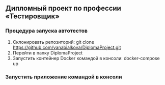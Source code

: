 <h2> Дипломный проект по профессии «Тестировщик» </h2>

<h3> Процедура запуска автотестов </h3>

1. Склонировать репозиторий: git clone https://github.com/yanabialkova/DiplomaProject.git
2. Перейти в папку DiplomaProject
3. Запустить контейнер Docker командой в консоли: docker-compose up

<h3> Запустить приложение командой в консоли </h3>
